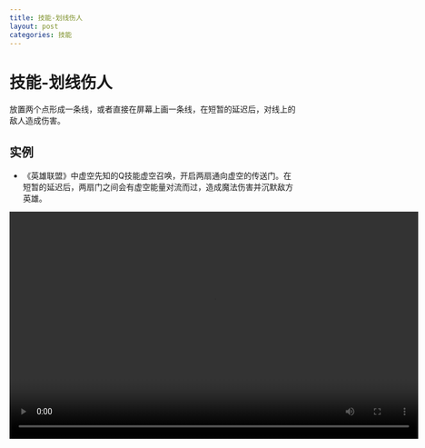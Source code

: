 ```yaml
---
title: 技能-划线伤人
layout: post
categories: 技能
---
```

# 技能-划线伤人
放置两个点形成一条线，或者直接在屏幕上画一条线，在短暂的延迟后，对线上的敌人造成伤害。

## 实例

- 《英雄联盟》中虚空先知的Q技能虚空召唤，开启两扇通向虚空的传送门。在短暂的延迟后，两扇门之间会有虚空能量对流而过，造成魔法伤害并沉默敌方英雄。

<video width="720" height="400" controls>
    <source src="{{ site.url }}/videos/划线伤人-虚空先知-马尔札哈-Q.webm" type="video/webm">
</video>
